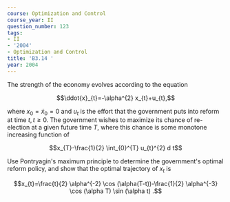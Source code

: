 ```yaml
---
course: Optimization and Control
course_year: II
question_number: 123
tags:
- II
- '2004'
- Optimization and Control
title: 'B3.14 '
year: 2004
---
```



The strength of the economy evolves according to the equation

$$\ddot{x}_{t}=-\alpha^{2} x_{t}+u_{t},$$

where $x_{0}=\dot{x}_{0}=0$ and $u_{t}$ is the effort that the government puts into reform at time $t, t \geq 0$. The government wishes to maximize its chance of re-election at a given future time $T$, where this chance is some monotone increasing function of

$$x_{T}-\frac{1}{2} \int_{0}^{T} u_{t}^{2} d t$$

Use Pontryagin's maximum principle to determine the government's optimal reform policy, and show that the optimal trajectory of $x_{t}$ is

$$x_{t}=\frac{t}{2} \alpha^{-2} \cos (\alpha(T-t))-\frac{1}{2} \alpha^{-3} \cos (\alpha T) \sin (\alpha t) .$$